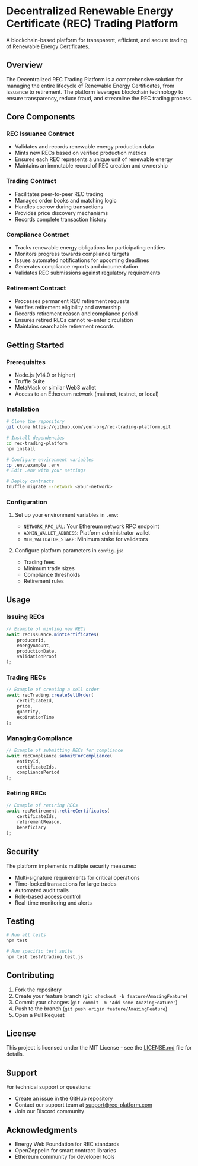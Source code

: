 # Decentralized Renewable Energy Certificate (REC) Trading Platform

A blockchain-based platform for transparent, efficient, and secure trading of Renewable Energy Certificates.

## Overview

The Decentralized REC Trading Platform is a comprehensive solution for managing the entire lifecycle of Renewable Energy Certificates, from issuance to retirement. The platform leverages blockchain technology to ensure transparency, reduce fraud, and streamline the REC trading process.

## Core Components

### REC Issuance Contract
- Validates and records renewable energy production data
- Mints new RECs based on verified production metrics
- Ensures each REC represents a unique unit of renewable energy
- Maintains an immutable record of REC creation and ownership

### Trading Contract
- Facilitates peer-to-peer REC trading
- Manages order books and matching logic
- Handles escrow during transactions
- Provides price discovery mechanisms
- Records complete transaction history

### Compliance Contract
- Tracks renewable energy obligations for participating entities
- Monitors progress towards compliance targets
- Issues automated notifications for upcoming deadlines
- Generates compliance reports and documentation
- Validates REC submissions against regulatory requirements

### Retirement Contract
- Processes permanent REC retirement requests
- Verifies retirement eligibility and ownership
- Records retirement reason and compliance period
- Ensures retired RECs cannot re-enter circulation
- Maintains searchable retirement records

## Getting Started

### Prerequisites
- Node.js (v14.0 or higher)
- Truffle Suite
- MetaMask or similar Web3 wallet
- Access to an Ethereum network (mainnet, testnet, or local)

### Installation
```bash
# Clone the repository
git clone https://github.com/your-org/rec-trading-platform.git

# Install dependencies
cd rec-trading-platform
npm install

# Configure environment variables
cp .env.example .env
# Edit .env with your settings

# Deploy contracts
truffle migrate --network <your-network>
```

### Configuration
1. Set up your environment variables in `.env`:
    - `NETWORK_RPC_URL`: Your Ethereum network RPC endpoint
    - `ADMIN_WALLET_ADDRESS`: Platform administrator wallet
    - `MIN_VALIDATOR_STAKE`: Minimum stake for validators

2. Configure platform parameters in `config.js`:
    - Trading fees
    - Minimum trade sizes
    - Compliance thresholds
    - Retirement rules

## Usage

### Issuing RECs
```javascript
// Example of minting new RECs
await recIssuance.mintCertificates(
    producerId,
    energyAmount,
    productionDate,
    validationProof
);
```

### Trading RECs
```javascript
// Example of creating a sell order
await recTrading.createSellOrder(
    certificateId,
    price,
    quantity,
    expirationTime
);
```

### Managing Compliance
```javascript
// Example of submitting RECs for compliance
await recCompliance.submitForCompliance(
    entityId,
    certificateIds,
    compliancePeriod
);
```

### Retiring RECs
```javascript
// Example of retiring RECs
await recRetirement.retireCertificates(
    certificateIds,
    retirementReason,
    beneficiary
);
```

## Security

The platform implements multiple security measures:
- Multi-signature requirements for critical operations
- Time-locked transactions for large trades
- Automated audit trails
- Role-based access control
- Real-time monitoring and alerts

## Testing

```bash
# Run all tests
npm test

# Run specific test suite
npm test test/trading.test.js
```

## Contributing

1. Fork the repository
2. Create your feature branch (`git checkout -b feature/AmazingFeature`)
3. Commit your changes (`git commit -m 'Add some AmazingFeature'`)
4. Push to the branch (`git push origin feature/AmazingFeature`)
5. Open a Pull Request

## License

This project is licensed under the MIT License - see the [LICENSE.md](LICENSE.md) file for details.

## Support

For technical support or questions:
- Create an issue in the GitHub repository
- Contact our support team at support@rec-platform.com
- Join our Discord community

## Acknowledgments

- Energy Web Foundation for REC standards
- OpenZeppelin for smart contract libraries
- Ethereum community for developer tools

